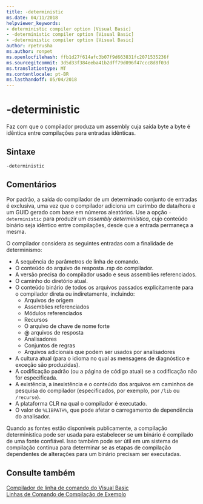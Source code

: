 ```yaml
---
title: -deterministic
ms.date: 04/11/2018
helpviewer_keywords:
- deterministic compiler option [Visual Basic]
- -deterministic compiler option [Visual Basic]
- -deterministic compiler option [Visual Basic]
author: rpetrusha
ms.author: ronpet
ms.openlocfilehash: ffb1d27f614afc3b07f9d663831fc2071535236f
ms.sourcegitcommit: 3d5d33f384eeba41b2dff79d096f47ccc8d8f03d
ms.translationtype: MT
ms.contentlocale: pt-BR
ms.lasthandoff: 05/04/2018
---
```

# <a name="-deterministic"></a>-deterministic

Faz com que o compilador produza um assembly cuja saída byte a byte é idêntica entre compilações para entradas idênticas. 

## <a name="syntax"></a>Sintaxe

```
-deterministic
```

## <a name="remarks"></a>Comentários

Por padrão, a saída do compilador de um determinado conjunto de entradas é exclusiva, uma vez que o compilador adiciona um carimbo de data/hora e um GUID gerado com base em números aleatórios. Use a opção `-deterministic` para produzir um *assembly determinística*, cujo conteúdo binário seja idêntico entre compilações, desde que a entrada permaneça a mesma.

O compilador considera as seguintes entradas com a finalidade de determinismo:

- A sequência de parâmetros de linha de comando.
- O conteúdo do arquivo de resposta .rsp do compilador.
- A versão precisa do compilador usado e seus assemblies referenciados.
- O caminho do diretório atual.
- O conteúdo binário de todos os arquivos passados explicitamente para o compilador direta ou indiretamente, incluindo: 
    - Arquivos de origem
    - Assemblies referenciados
    - Módulos referenciados
    - Recursos
    - O arquivo de chave de nome forte
    - @ arquivos de resposta
    - Analisadores
    - Conjuntos de regras
    - Arquivos adicionais que podem ser usados por analisadores
- A cultura atual (para o idioma no qual as mensagens de diagnóstico e exceção são produzidas).
- A codificação padrão (ou a página de código atual) se a codificação não for especificada.
- A existência, a inexistência e o conteúdo dos arquivos em caminhos de pesquisa do compilador (especificados, por exemplo, por `/lib` ou `/recurse`).
- A plataforma CLR na qual o compilador é executado.
- O valor de `%LIBPATH%`, que pode afetar o carregamento de dependência do analisador.

Quando as fontes estão disponíveis publicamente, a compilação determinística pode ser usada para estabelecer se um binário é compilado de uma fonte confiável. Isso também pode ser útil em um sistema de compilação contínua para determinar se as etapas de compilação dependentes de alterações para um binário precisam ser executadas. 

## <a name="see-also"></a>Consulte também
[Compilador de linha de comando do Visual Basic](../../../visual-basic/reference/command-line-compiler/index.md)  
[Linhas de Comando de Compilação de Exemplo](../../../visual-basic/reference/command-line-compiler/sample-compilation-command-lines.md)
